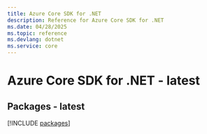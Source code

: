 ```yaml
---
title: Azure Core SDK for .NET
description: Reference for Azure Core SDK for .NET
ms.date: 04/28/2025
ms.topic: reference
ms.devlang: dotnet
ms.service: core
---
```

# Azure Core SDK for .NET - latest
## Packages - latest
[!INCLUDE [packages](core-index.md)]